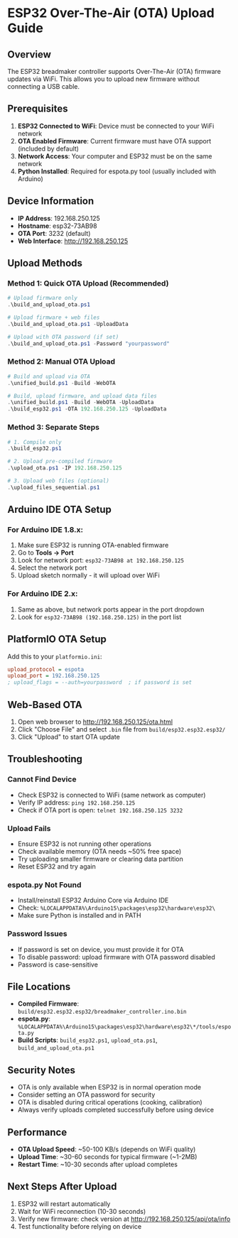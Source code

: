 # ESP32 Over-The-Air (OTA) Upload Guide

## Overview
The ESP32 breadmaker controller supports Over-The-Air (OTA) firmware updates via WiFi. This allows you to upload new firmware without connecting a USB cable.

## Prerequisites
1. **ESP32 Connected to WiFi**: Device must be connected to your WiFi network
2. **OTA Enabled Firmware**: Current firmware must have OTA support (included by default)
3. **Network Access**: Your computer and ESP32 must be on the same network
4. **Python Installed**: Required for espota.py tool (usually included with Arduino)

## Device Information
- **IP Address**: 192.168.250.125
- **Hostname**: esp32-73AB98
- **OTA Port**: 3232 (default)
- **Web Interface**: http://192.168.250.125

## Upload Methods

### Method 1: Quick OTA Upload (Recommended)
```powershell
# Upload firmware only
.\build_and_upload_ota.ps1

# Upload firmware + web files  
.\build_and_upload_ota.ps1 -UploadData

# Upload with OTA password (if set)
.\build_and_upload_ota.ps1 -Password "yourpassword"
```

### Method 2: Manual OTA Upload
```powershell
# Build and upload via OTA
.\unified_build.ps1 -Build -WebOTA

# Build, upload firmware, and upload data files
.\unified_build.ps1 -Build -WebOTA -UploadData
.\build_esp32.ps1 -OTA 192.168.250.125 -UploadData
```

### Method 3: Separate Steps
```powershell
# 1. Compile only
.\build_esp32.ps1

# 2. Upload pre-compiled firmware
.\upload_ota.ps1 -IP 192.168.250.125

# 3. Upload web files (optional)
.\upload_files_sequential.ps1
```

## Arduino IDE OTA Setup

### For Arduino IDE 1.8.x:
1. Make sure ESP32 is running OTA-enabled firmware
2. Go to **Tools → Port**
3. Look for network port: `esp32-73AB98 at 192.168.250.125`
4. Select the network port
5. Upload sketch normally - it will upload over WiFi

### For Arduino IDE 2.x:
1. Same as above, but network ports appear in the port dropdown
2. Look for `esp32-73AB98 (192.168.250.125)` in the port list

## PlatformIO OTA Setup
Add this to your `platformio.ini`:
```ini
upload_protocol = espota
upload_port = 192.168.250.125
; upload_flags = --auth=yourpassword  ; if password is set
```

## Web-Based OTA
1. Open web browser to http://192.168.250.125/ota.html
2. Click "Choose File" and select `.bin` file from `build/esp32.esp32.esp32/`
3. Click "Upload" to start OTA update

## Troubleshooting

### Cannot Find Device
- Check ESP32 is connected to WiFi (same network as computer)
- Verify IP address: `ping 192.168.250.125`
- Check if OTA port is open: `telnet 192.168.250.125 3232`

### Upload Fails
- Ensure ESP32 is not running other operations
- Check available memory (OTA needs ~50% free space)
- Try uploading smaller firmware or clearing data partition
- Reset ESP32 and try again

### espota.py Not Found
- Install/reinstall ESP32 Arduino Core via Arduino IDE
- Check: `%LOCALAPPDATA%\Arduino15\packages\esp32\hardware\esp32\`
- Make sure Python is installed and in PATH

### Password Issues
- If password is set on device, you must provide it for OTA
- To disable password: upload firmware with OTA password disabled
- Password is case-sensitive

## File Locations
- **Compiled Firmware**: `build/esp32.esp32.esp32/breadmaker_controller.ino.bin`
- **espota.py**: `%LOCALAPPDATA%\Arduino15\packages\esp32\hardware\esp32\*/tools/espota.py`
- **Build Scripts**: `build_esp32.ps1`, `upload_ota.ps1`, `build_and_upload_ota.ps1`

## Security Notes
- OTA is only available when ESP32 is in normal operation mode
- Consider setting an OTA password for security
- OTA is disabled during critical operations (cooking, calibration)
- Always verify uploads completed successfully before using device

## Performance
- **OTA Upload Speed**: ~50-100 KB/s (depends on WiFi quality)
- **Upload Time**: ~30-60 seconds for typical firmware (~1-2MB)
- **Restart Time**: ~10-30 seconds after upload completes

## Next Steps After Upload
1. ESP32 will restart automatically
2. Wait for WiFi reconnection (10-30 seconds)
3. Verify new firmware: check version at http://192.168.250.125/api/ota/info
4. Test functionality before relying on device
